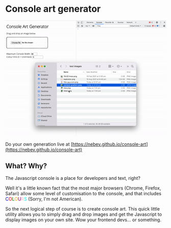 # Console art generator

![Art in Action](https://github.com/nebev/console-art/blob/master/img/console-art.gif?raw=true)

Do your own generation live at [https://nebev.github.io/console-art](https://nebev.github.io/console-art)

## What? Why?

The Javascript console is a place for developers and text, right?

Well it's a little known fact that the most major browsers (Chrome, Firefox, Safari) allow some level of customisation to the console, and that includes <span style="color:blue">C</span><span style="color:red">O</span><span style="color:green">L</span><span style="color:orange">O</span><span style="color:purple">U</span><span style="color:pink">R</span><span style="color:aqua">S</span> (Sorry, I'm not American).

So the next logical step of course is to create console art. This quick little utility allows you to simply drag and drop images and get the Javascript to display images on your own site. Wow your frontend devs... or something.

